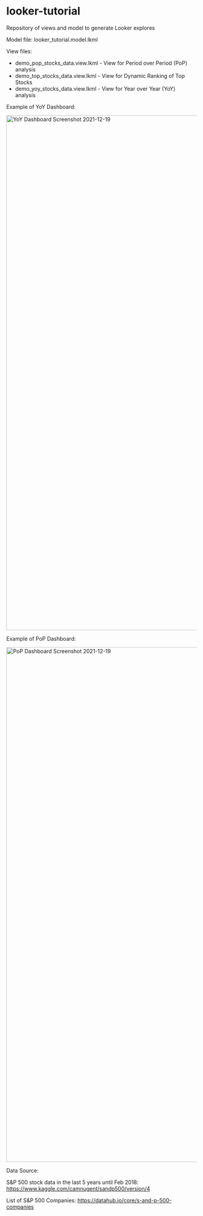 # looker-tutorial
Repository of views and model to generate Looker explores

Model file: looker_tutorial.model.lkml

View files:
- demo_pop_stocks_data.view.lkml - View for Period over Period (PoP) analysis
- demo_top_stocks_data.view.lkml - View for Dynamic Ranking of Top Stocks
- demo_yoy_stocks_data.view.lkml - View for Year over Year (YoY) analysis


Example of YoY Dashboard:

<img width="1363" alt="YoY Dashboard Screenshot 2021-12-19" src="https://user-images.githubusercontent.com/41821920/146665025-70f624c9-79df-4eaa-8c36-4a59db9524b1.png">

 
Example of PoP Dashboard:

<img width="1363" alt="PoP Dashboard Screenshot 2021-12-19" src="https://user-images.githubusercontent.com/41821920/146665915-796241df-25fe-4a6e-9a9f-cdbeaced5624.png">
 

Data Source:

S&P 500 stock data in the last 5 years until Feb 2018: https://www.kaggle.com/camnugent/sandp500/version/4

List of S&P 500 Companies: https://datahub.io/core/s-and-p-500-companies
